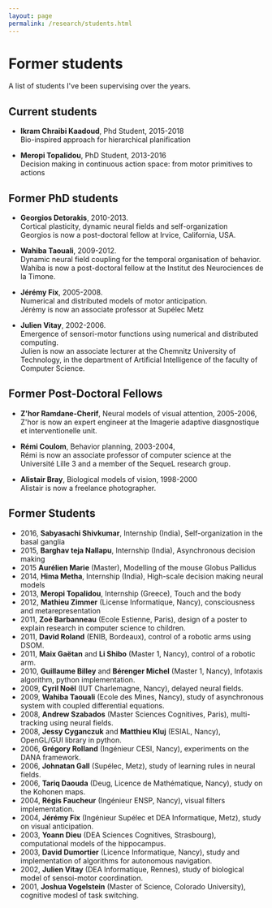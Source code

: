 ```yaml
---
layout: page
permalink: /research/students.html
---
```



# Former students

A list of students I've been supervising over the years.

## Current students

* **Ikram Chraibi Kaadoud**, Phd Student, 2015-2018  
  Bio-inspired approach for hierarchical planification

* **Meropi Topalidou**, PhD Student, 2013-2016  
  Decision making in continuous action space: from motor primitives to actions

## Former PhD students

* **Georgios Detorakis**, 2010-2013.  
  Cortical plasticity, dynamic neural fields and self-organization  
  Georgios is now a post-doctoral fellow at Irvice, California, USA.

* **Wahiba Taouali**, 2009-2012.  
  Dynamic neural field coupling for the temporal organisation of behavior.  
  Wahiba is now a post-doctoral fellow at the Institut des Neurociences de la Timone.

* **Jérémy Fix**, 2005-2008.  
  Numerical and distributed models of motor anticipation.  
  Jérémy is now an associate professor at Supélec Metz  

* **Julien Vitay**, 2002-2006.  
  Emergence of sensori-motor functions using numerical and distributed computing.  
  Julien is now an associate lecturer at the Chemnitz University of Technology, in the department of Artificial Intelligence of the faculty of Computer Science.  

## Former Post-Doctoral Fellows

* **Z'hor Ramdane-Cherif**, Neural models of visual attention, 2005-2006,  
  Z'hor is now an expert engineer at the Imagerie adaptive diasgnostique et interventionelle unit.  

* **Rémi Coulom**, Behavior planning, 2003-2004,  
  Rémi is now an associate professor of computer science at the Université Lille 3 and a member of the SequeL research group.  

* **Alistair Bray**, Biological models of vision, 1998-2000  
  Alistair is now a freelance photographer.  



## Former Students

* 2016, **Sabyasachi Shivkumar**, Internship (India), Self-organization in the basal ganglia
* 2015, **Barghav teja Nallapu**, Internship (India), Asynchronous decision making
* 2015 **Aurélien Marie** (Master), Modelling of the mouse Globus Pallidus
* 2014, **Hima Metha**, Internship (India), High-scale decision making neural models
* 2013, **Meropi Topalidou**, Internship (Greece), Touch and the body
* 2012, **Mathieu Zimmer** (License Informatique, Nancy), consciousness and metarepresentation
* 2011, **Zoé Barbanneau** (Ecole Estienne, Paris), design of a poster to explain research in computer science to children.
* 2011, **David Roland** (ENIB, Bordeaux), control of a robotic arms using DSOM.
* 2011, **Maix Gaëtan** and **Li Shibo** (Master 1, Nancy), control of a robotic arm.
* 2010, **Guillaume Billey** and **Bérenger Michel** (Master 1, Nancy), Infotaxis algorithm, python implementation.
* 2009, **Cyril Noël** (IUT Charlemagne, Nancy), delayed neural fields.
* 2009, **Wahiba Taouali** (Ecole des Mines, Nancy), study of asynchronous system with coupled differential equations.
* 2008, **Andrew Szabados** (Master Sciences Cognitives, Paris), multi-tracking using neural fields.
* 2008, **Jessy Cyganczuk** and **Matthieu Kluj** (ESIAL, Nancy), OpenGL/GUI library in python.
* 2006, **Grégory Rolland** (Ingénieur CESI, Nancy), experiments on the DANA framework.
* 2006, **Johnatan Gall** (Supélec, Metz), study of learning rules in neural fields.
* 2006, **Tariq Daouda** (Deug, Licence de Mathématique, Nancy), study on the Kohonen maps.
* 2004, **Régis Faucheur** (Ingénieur ENSP, Nancy), visual filters implementation.
* 2004, **Jérémy Fix** (Ingénieur Supélec et DEA Informatique, Metz), study on visual anticipation.
* 2003, **Yoann Dieu** (DEA Sciences Cognitives, Strasbourg), computational models of the hippocampus.
* 2003, **David Dumortier** (Licence Informatique, Nancy), study and implementation of algorithms for autonomous navigation.
* 2002, **Julien Vitay** (DEA Informatique, Rennes), study of biological model of sensoi-motor coordination.
* 2001, **Joshua Vogelstein** (Master of Science, Colorado University), cognitive modesl of task switching.
